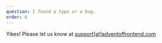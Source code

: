 ```yaml
---
question: I found a typo or a bug.
order: 6
---
```


Yikes! Please let us know at [support[at]adventoffrontend.com](mailto:support@adventoffrontend.com)